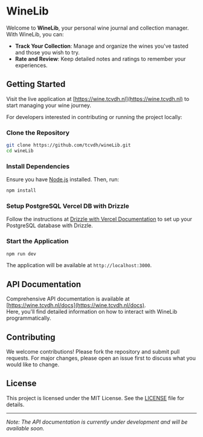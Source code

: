 # WineLib

Welcome to **WineLib**, your personal wine journal and collection manager. With WineLib, you can:

- **Track Your Collection**: Manage and organize the wines you've tasted and those you wish to try.
- **Rate and Review**: Keep detailed notes and ratings to remember your experiences.

## Getting Started

Visit the live application at [https://wine.tcvdh.nl](https://wine.tcvdh.nl) to start managing your wine journey.

For developers interested in contributing or running the project locally:

### Clone the Repository

```bash
git clone https://github.com/tcvdh/wineLib.git
cd wineLib
```

### Install Dependencies

Ensure you have [Node.js](https://nodejs.org/) installed. Then, run:

```bash
npm install
```

### Setup PostgreSQL Vercel DB with Drizzle

Follow the instructions at [Drizzle with Vercel Documentation](https://orm.drizzle.team/docs/tutorials/drizzle-with-vercel) to set up your PostgreSQL database with Drizzle.

### Start the Application

```bash
npm run dev
```

The application will be available at `http://localhost:3000`.

## API Documentation

Comprehensive API documentation is available at [https://wine.tcvdh.nl/docs](https://wine.tcvdh.nl/docs).  
Here, you'll find detailed information on how to interact with WineLib programmatically.

## Contributing

We welcome contributions! Please fork the repository and submit pull requests. For major changes, please open an issue first to discuss what you would like to change.

## License

This project is licensed under the MIT License. See the [LICENSE](LICENSE) file for details.

---

_Note: The API documentation is currently under development and will be available soon._
